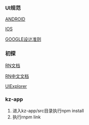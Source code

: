 ### UI规范
[ANDROID](https://material.google.com/)

[IOS](https://developer.apple.com/ios/human-interface-guidelines/)

[GOOGLE设计准则](http://www.google.com/design/)

### 初探

[RN文档](https://facebook.github.io/react-native/docs/getting-started.html)

[RN中文文档](http://reactnative.cn/)

[UIExplorer](https://github.com/facebook/react-native/tree/master/Examples/UIExplorer)


### kz-app
1. 进入kz-app/src目录执行npm install
2. 执行rnpm link
